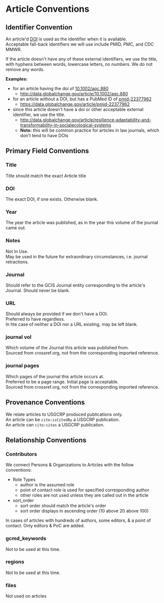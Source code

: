 # Article Conventions

## Identifier Convention

An article'd [DOI](../external_conventions/doi.md) is used as the identifier when it is available.  
Acceptable fall-back identifiers we will use include PMID, PMC, and CDC MMWR.

If the article doesn't have any of these external identifiers, we use the title, with hyphens between words, lowercase letters, no numbers. We do not remove any words.

**Examples:**
   * for an article having the doi of [10.1002/aqc.880](http://data.globalchange.gov/article/10.1002/aqc.880)
      * http://data.globalchange.gov/article/10.1002/aqc.880
   * for an article without a DOI, but has a PubMed ID of [pmid-22377962](https://data.globalchange.gov/article/pmid-22377962)
      * https://data.globalchange.gov/article/pmid-22377962
   *  since this article doesn't have a doi or other acceptable external identifier, we use the title.
      * http://data.globalchange.gov/article/resilience-adaptability-and-transformability-in-socialecological-systems
      * **Note:** this will be common practice for articles in law journals, which don't tend to have DOIs

## Primary Field Conventions

### Title
Title should match the exact Article title

### DOI
The exact DOI, if one exists. Otherwise blank.

### Year
The year the article was published, as in the year this volume of the journal came out.

### Notes
Not In Use.  
May be used in the future for extraordinary circumstances, i.e. journal retractions.

### Journal
Should refer to the GCIS Journal entity corresponding to the article's Journal.
Should never be blank.

### URL
Should always be provided if we don't have a DOI.  
Preferred to have regardless.  
In hte case of neither a DOI nor a URL existing, may be left blank.

### journal vol
Which volume of the Journal this article was published from.  
Sourced from crossref.org, not from the corresponding imported reference.

### journal pages 
Which pages of the journal this article occurs at.  
Preferred to be a page range. Initial page is acceptable.  
Sourced from crossref.org, not from the corresponding imported reference.

## Provenance Conventions

We relate articles to USGCRP produced publications only.  
An article can be `cito:isCitedBy` a USGCRP publication.  
An article can `cito:cites` a USGCRP publication.

## Relationship Conventions


### Contributors

We connect Persons & Organizations to Articles with the follow conventions:
  * Role Types
    * author is the assumed role
    * point of contact role is used for specified corresponding author
    * other roles are not used unless they are called out in the article
  * sort_order
     * sort order should match the article's order
     * sort order displays in ascending order (10 above 20 above 100)

In cases of articles with hundreds of authors, some editors, & a point of contact. Only editors & PoC are added.

### gcmd_keywords
Not to be used at this time.
### regions
Not to be used at this time.
### files
Not used on articles
